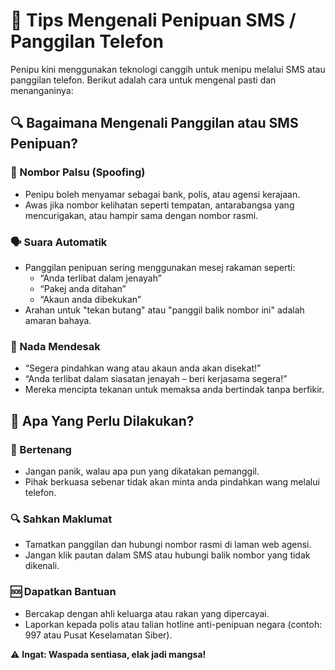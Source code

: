 # 📵 Tips Mengenali Penipuan SMS / Panggilan Telefon

Penipu kini menggunakan teknologi canggih untuk menipu melalui SMS atau panggilan telefon. Berikut adalah cara untuk mengenal pasti dan menanganinya:

## 🔍 Bagaimana Mengenali Panggilan atau SMS Penipuan?

### 📱 Nombor Palsu (Spoofing)
- Penipu boleh menyamar sebagai bank, polis, atau agensi kerajaan.
- Awas jika nombor kelihatan seperti tempatan, antarabangsa yang mencurigakan, atau hampir sama dengan nombor rasmi.

### 🗣️ Suara Automatik
- Panggilan penipuan sering menggunakan mesej rakaman seperti:
  - “Anda terlibat dalam jenayah”
  - “Pakej anda ditahan”
  - “Akaun anda dibekukan”
- Arahan untuk "tekan butang" atau "panggil balik nombor ini" adalah amaran bahaya.

### 🚨 Nada Mendesak
- “Segera pindahkan wang atau akaun anda akan disekat!”
- “Anda terlibat dalam siasatan jenayah – beri kerjasama segera!”
- Mereka mencipta tekanan untuk memaksa anda bertindak tanpa berfikir.

## 🧠 Apa Yang Perlu Dilakukan?

### 🧊 Bertenang
- Jangan panik, walau apa pun yang dikatakan pemanggil.
- Pihak berkuasa sebenar tidak akan minta anda pindahkan wang melalui telefon.

### 🔍 Sahkan Maklumat
- Tamatkan panggilan dan hubungi nombor rasmi di laman web agensi.
- Jangan klik pautan dalam SMS atau hubungi balik nombor yang tidak dikenali.

### 🆘 Dapatkan Bantuan
- Bercakap dengan ahli keluarga atau rakan yang dipercayai.
- Laporkan kepada polis atau talian hotline anti-penipuan negara (contoh: 997 atau Pusat Keselamatan Siber).

⚠️ **Ingat: Waspada sentiasa, elak jadi mangsa!**
